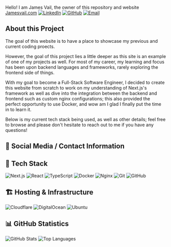 Hello! I am James Vail, the owner of this repository and website [Jamesvail.com](https://jamesvail.com)
[![LinkedIn](https://img.shields.io/badge/LinkedIn-0077B5?style=for-the-badge&logo=linkedin&logoColor=white)](https://www.linkedin.com/in/jamesvail)
[![GitHub](https://img.shields.io/badge/GitHub-181717?style=for-the-badge&logo=github&logoColor=white)](https://github.com/jamesvail)
[![Email](https://img.shields.io/badge/Email-D14836?style=for-the-badge&logo=gmail&logoColor=white)](mailto:james@jamesvail.com)

## About this Project
The goal of this website is to have a place to showcase my previous and current coding proects.

However, the goal of this project lies a little deeper as this site is an example of one of my
projects as well. For most of my career, my learning and focus has been upon backend languages
and frameworks, rarely exploring the frontend side of things.

With my goal to become a Full-Stack Software Engineer, I decided to create this website from scratch
to work on my understanding of Next.js's framework as well as dive into the integration between the
backend and frontend such as custom nginx configurations; this also provided the perfect opportunity
to use Docker, and wow am I glad I finally put the time in to learn it.

Below is my current tech stack being used, as well as other details; feel free to browse and please don't hesitate to reach out to me if you have any questions!

## 🤝 Social Media / Contact Information


## 🚀 Tech Stack
![Next.js](https://img.shields.io/badge/Next.js-000000?style=for-the-badge&logo=nextdotjs&logoColor=white)
![React](https://img.shields.io/badge/React-20232a?style=for-the-badge&logo=react&logoColor=61DAFB)
![TypeScript](https://img.shields.io/badge/TypeScript-3178C6?style=for-the-badge&logo=typescript&logoColor=white)
![Docker](https://img.shields.io/badge/Docker-2496ED?style=for-the-badge&logo=docker&logoColor=white)
![Nginx](https://img.shields.io/badge/Nginx-269539?style=for-the-badge&logo=nginx&logoColor=white)
![Git](https://img.shields.io/badge/Git-F05032?style=for-the-badge&logo=git&logoColor=white)
![GitHub](https://img.shields.io/badge/GitHub-181717?style=for-the-badge&logo=github&logoColor=white)

## 🏗️ Hosting & Infrastructure
![Cloudflare](https://img.shields.io/badge/Cloudflare-F38020?style=for-the-badge&logo=cloudflare&logoColor=white)
![DigitalOcean](https://img.shields.io/badge/DigitalOcean-0080FF?style=for-the-badge&logo=digitalocean&logoColor=white)
![Ubuntu](https://img.shields.io/badge/Ubuntu-E95420?style=for-the-badge&logo=ubuntu&logoColor=white)

## 📊 GitHub Statistics
![GitHub Stats](https://github-readme-stats.vercel.app/api?username=jamesvail&show_icons=true&theme=dark)
![Top Languages](https://github-readme-stats.vercel.app/api/top-langs/?username=jamesvail&layout=compact&theme=dark)